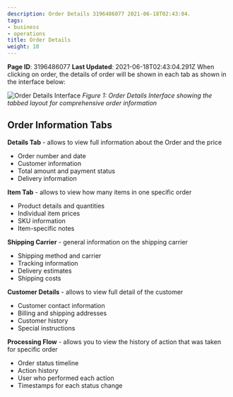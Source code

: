 ```yaml
---
description: Order Details 3196486077 2021-06-18T02:43:04.
tags:
- business
- operations
title: Order Details
weight: 10
---
```


**Page ID**: 3196486077
**Last Updated**: 2021-06-18T02:43:04.291Z
When clicking on order, the details of order will be shown in each tab as shown in the interface below:

![Order Details Interface](/screenshots/placeholder-order-details.svg)
*Figure 1: Order Details Interface showing the tabbed layout for comprehensive order information*

## Order Information Tabs

**Details Tab** - allows to view full information about the Order and the price
- Order number and date
- Customer information
- Total amount and payment status
- Delivery information

**Item Tab** - allows to view how many items in one specific order 
- Product details and quantities
- Individual item prices
- SKU information
- Item-specific notes

**Shipping Carrier** - general information on the shipping carrier 
- Shipping method and carrier
- Tracking information
- Delivery estimates
- Shipping costs

**Customer Details** - allows to view full detail of the customer 
- Customer contact information
- Billing and shipping addresses
- Customer history
- Special instructions

**Processing Flow** - allows you to view the history of action that was taken for specific order
- Order status timeline
- Action history
- User who performed each action
- Timestamps for each status change